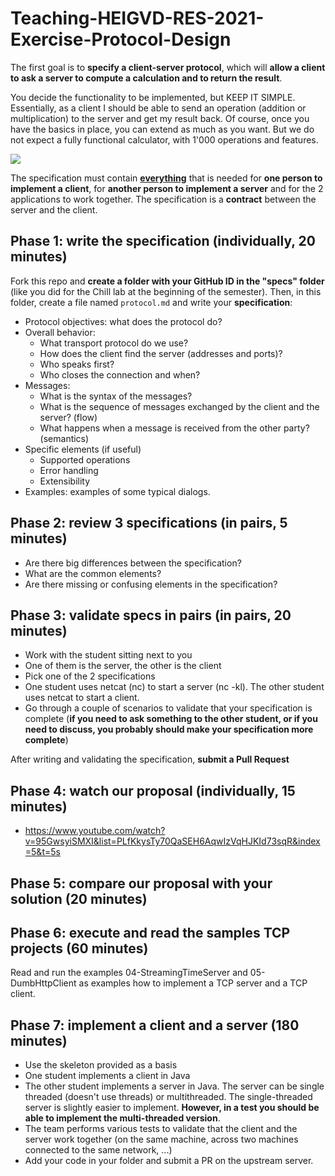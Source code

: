 # Teaching-HEIGVD-RES-2021-Exercise-Protocol-Design
The first goal is to **specify a client-server protocol**, which will **allow a client to ask a server to compute a calculation and to return the result**. 

You decide the functionality to be implemented, but KEEP IT SIMPLE. Essentially, as a client I should be able to send an operation (addition or multiplication) to the server and get my result back. Of course, once you have the basics in place, you can extend as much as you want. But we do not expect a fully functional calculator, with 1'000 operations and features.

![](https://upload.wikimedia.org/wikipedia/commons/thumb/d/d1/Calculator_on_macOS.png/381px-Calculator_on_macOS.png)

The specification must contain <u>**everything**</u> that is needed for **one person to implement a client**, for **another person to implement a server** and for the 2 applications to work together. The specification is a **contract** between the server and the client.

## Phase 1: write the specification (individually, 20 minutes)

Fork this repo and **create a folder with your GitHub ID in the "specs" folder** (like you did for the Chill lab at the beginning of the semester).
Then, in this folder, create a file named `protocol.md` and write your **specification**:
* Protocol objectives: what does the protocol do?
* Overall behavior:
  * What transport protocol do we use?
  * How does the client find the server (addresses and ports)?
  * Who speaks first?
  * Who closes the connection and when?
* Messages:
  * What is the syntax of the messages?
  * What is the sequence of messages exchanged by the client and the server? (flow)
  * What happens when a message is received from the other party? (semantics)
* Specific elements (if useful)
  * Supported operations
  * Error handling
  * Extensibility
* Examples: examples of some typical dialogs.
  
## Phase 2: review 3 specifications (in pairs, 5 minutes)

- Are there big differences between the specification?
- What are the common elements?
- Are there missing or confusing elements in the specification?

## Phase 3: validate specs in pairs (in pairs, 20 minutes)

* Work with the student sitting next to you
* One of them is the server, the other is the client
* Pick one of the 2 specifications
* One student uses netcat (nc) to start a server (nc -kl). The other student uses netcat to start a client.
* Go through a couple of scenarios to validate that your specification is complete (**if you need to ask something to the other student, or if you need to discuss, you probably should make your specification more complete**)

After writing and validating the specification, **submit a Pull Request**

## Phase 4: watch our proposal (individually, 15 minutes)

* https://www.youtube.com/watch?v=95GwsyiSMXI&list=PLfKkysTy70QaSEH6AqwIzVqHJKId73sqR&index=5&t=5s

## Phase 5: compare our proposal with your solution (20 minutes)

## Phase 6: execute and read the samples TCP projects (60 minutes)

Read and run the examples 04-StreamingTimeServer and 05-DumbHttpClient as examples how to implement a TCP server and a TCP client.

## Phase 7: implement a client and a server (180 minutes)

- Use the skeleton provided as a basis
- One student implements a client in Java
- The other student implements a server in Java. The server can be single threaded (doesn't use threads) or multithreaded. The single-threaded server is slightly easier to implement. **However, in a test you should be able to implement the multi-threaded version**.
- The team performs various tests to validate that the client and the server work together (on the same machine, across two machines connected to the same network, ...)
- Add your code in your folder and submit a PR on the upstream server.
